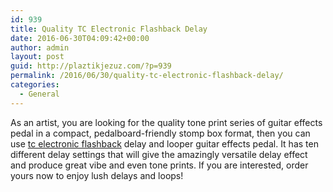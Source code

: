 ```yaml
---
id: 939
title: Quality TC Electronic Flashback Delay
date: 2016-06-30T04:09:42+00:00
author: admin
layout: post
guid: http://plaztikjezuz.com/?p=939
permalink: /2016/06/30/quality-tc-electronic-flashback-delay/
categories:
  - General
---
```

As an artist, you are looking for the quality tone print series of guitar effects pedal in a compact, pedalboard-friendly stomp box format, then you can use [tc electronic flashback](http://www.musiciansfriend.com/amplifiers-effects/tc-electronic-flashback-delay-toneprint-series-guitar-effects-pedal) delay and looper guitar effects pedal. It has ten different delay settings that will give the amazingly versatile delay effect and produce great vibe and even tone prints. If you are interested, order yours now to enjoy lush delays and loops!